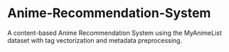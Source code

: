# Anime-Recommendation-System
A content-based Anime Recommendation System using the MyAnimeList dataset with tag vectorization and metadata preprocessing.
